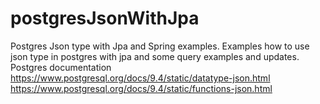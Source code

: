 # postgresJsonWithJpa
Postgres Json type with Jpa and Spring examples.
Examples how to use json type in postgres with jpa and some query examples and updates.
Postgres documentation 
https://www.postgresql.org/docs/9.4/static/datatype-json.html
https://www.postgresql.org/docs/9.4/static/functions-json.html

